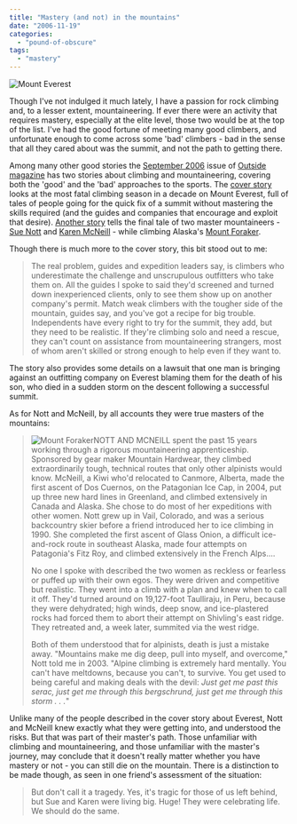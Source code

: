 ```yaml
---
title: "Mastery (and not) in the mountains"
date: "2006-11-19"
categories: 
  - "pound-of-obscure"
tags: 
  - "mastery"
---
```


![Mount Everest](images/everest5.thumbnail.jpg "Mount Everest")

Though I've not indulged it much lately, I have a passion for rock climbing and, to a lesser extent, mountaineering. If ever there were an activity that requires mastery, especially at the elite level, those two would be at the top of the list. I've had the good fortune of meeting many good climbers, and unfortunate enough to come across some 'bad' climbers - bad in the sense that all they cared about was the summit, and not the path to getting there.

Among many other good stories the [September 2006](http://outside.away.com/outside/toc/200609.html "Outside Magazine - September 2006") issue of [Outside magazine](http://outside.away.com/index.html "Outside Magazine - Outside Online") has two stories about climbing and mountaineering, covering both the 'good' and the 'bad' approaches to the sports. The [cover story](http://outside.away.com/outside/destinations/200609/mount-everest-climbing-ethics-1.html "Mount Everest Climbing Ethics - Outside ") looks at the most fatal climbing season in a decade on Mount Everest, full of tales of people going for the quick fix of a summit without mastering the skills required (and the guides and companies that encourage and exploit that desire). [Another story](http://outside.away.com/outside/features/200609/sue-nott-karen-mcneill-1.html "Disappearance of Nott and McNeill - Outside") tells the final tale of two master mountaineers - [Sue Nott](http://www.google.com/search?hl=en&q=sue+nott&btnG=Google+Search "Sue Nott - Google Search") and [Karen McNeill](http://www.google.com/search?hl=en&lr=&q=Karen+McNeill&btnG=Search "Karen McNeill - Google Search") - while climbing Alaska's [Mount Foraker](http://www.google.com/search?hl=en&lr=&q=Mount+Foraker&btnG=Search "Mount Foraker - Google Search").

Though there is much more to the cover story, this bit stood out to me:

> The real problem, guides and expedition leaders say, is climbers who underestimate the challenge and unscrupulous outfitters who take them on. All the guides I spoke to said they'd screened and turned down inexperienced clients, only to see them show up on another company's permit. Match weak climbers with the tougher side of the mountain, guides say, and you've got a recipe for big trouble. Independents have every right to try for the summit, they add, but they need to be realistic. If they're climbing solo and need a rescue, they can't count on assistance from mountaineering strangers, most of whom aren't skilled or strong enough to help even if they want to.

The story also provides some details on a lawsuit that one man is bringing against an outfitting company on Everest blaming them for the death of his son, who died in a sudden storm on the descent following a successful summit.

As for Nott and McNeill, by all accounts they were true masters of the mountains:

> ![Mount Foraker](images/sunlit_foraker.thumbnail.jpg "Mount Foraker")NOTT AND MCNEILL spent the past 15 years working through a rigorous mountaineering apprenticeship. Sponsored by gear maker Mountain Hardwear, they climbed extraordinarily tough, technical routes that only other alpinists would know. McNeill, a Kiwi who'd relocated to Canmore, Alberta, made the first ascent of Dos Cuernos, on the Patagonian Ice Cap, in 2004, put up three new hard lines in Greenland, and climbed extensively in Canada and Alaska. She chose to do most of her expeditions with other women. Nott grew up in Vail, Colorado, and was a serious backcountry skier before a friend introduced her to ice climbing in 1990. She completed the first ascent of Glass Onion, a difficult ice-and-rock route in southeast Alaska, made four attempts on Patagonia's Fitz Roy, and climbed extensively in the French Alps....
> 
> No one I spoke with described the two women as reckless or fearless or puffed up with their own egos. They were driven and competitive but realistic. They went into a climb with a plan and knew when to call it off. They'd turned around on 19,127-foot Taulliraju, in Peru, because they were dehydrated; high winds, deep snow, and ice-plastered rocks had forced them to abort their attempt on Shivling's east ridge. They retreated and, a week later, summited via the west ridge.
> 
> Both of them understood that for alpinists, death is just a mistake away. "Mountains make me dig deep, pull into myself, and overcome," Nott told me in 2003. "Alpine climbing is extremely hard mentally. You can't have meltdowns, because you can't, to survive. You get used to being careful and making deals with the devil: _Just get me past this serac, just get me through this bergschrund, just get me through this storm . . ._"

Unlike many of the people described in the cover story about Everest, Nott and McNeill knew exactly what they were getting into, and understood the risks. But that was part of their master's path. Those unfamiliar with climbing and mountaineering, and those unfamiliar with the master's journey, may conclude that it doesn't really matter whether you have mastery or not - you can still die on the mountain. There is a distinction to be made though, as seen in one friend's assessment of the situation:

> But don't call it a tragedy. Yes, it's tragic for those of us left behind, but Sue and Karen were living big. Huge! They were celebrating life. We should do the same.
